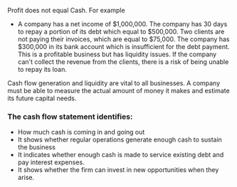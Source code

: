 Profit does not equal Cash. For example

- A company has a net income of $1,000,000. The company has 30 days to repay a portion of its debt which equal to $500,000. Two clients are not paying their invoices, which are equal to $75,000. The company has $300,000 in its bank account which is insufficient for the debt payment. This is a profitable business but has liquidity issues. If the company can't collect the revenue from the clients, there is a risk of being unable to repay its loan. 

Cash flow generation and liquidity are vital to all businesses. A company must be able to measure the actual amount of money it makes and estimate its future capital needs. 

### The cash flow statement identifies:
- How much cash is coming in and going out
- It shows whether regular operations generate enough cash to sustain the business
- It indicates whether enough cash is made to service existing debt and pay interest expenses. 
- It shows whether the firm can invest in new opportunities when they arise.
